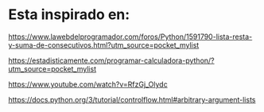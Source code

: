 # Esta inspirado en:

  https://www.lawebdelprogramador.com/foros/Python/1591790-lista-resta-y-suma-de-consecutivos.html?utm_source=pocket_mylist

  https://estadisticamente.com/programar-calculadora-python/?utm_source=pocket_mylist

  https://www.youtube.com/watch?v=RfzGj_Olydc

  https://docs.python.org/3/tutorial/controlflow.html#arbitrary-argument-lists
